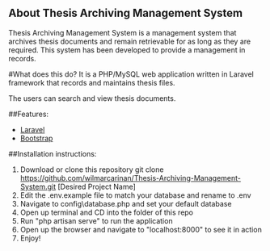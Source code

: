 ## About Thesis Archiving Management System

Thesis Archiving Management System is a management system that archives thesis documents and remain retrievable for as long as they are required. This system has been developed to provide a management in records.

#What does this do?
It is a PHP/MySQL web application written in Laravel framework that records and maintains thesis files.

The users can search and view thesis documents.

##Features:
- [Laravel][1]
- [Bootstrap][2]

##Installation instructions:

1. Download or clone this repository
	git clone https://github.com/wilmarcarinan/Thesis-Archiving-Management-System.git [Desired Project Name]
2. Edit the .env.example file to match your database and rename to .env
3. Navigate to config\database.php and set your default database
4. Open up terminal and CD into the folder of this repo
5. Run "php artisan serve" to run the application
6. Open up the browser and navigate to "localhost:8000" to see it in action
7. Enjoy!

[1]: https://laravel.com
[2]: http://getbootstrap.com